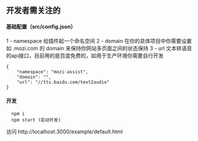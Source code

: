 ## 开发者需关注的

#### 基础配置（src/config.json）
1 - namespace 给插件起一个命名空间
2 - domain    在你的具体项目中你需要设置如 .mozi.com 的 domain 来保持你网站多页面之间的状态保持
3 - url       文本转语音的api接口，目前用的是百度免费的，如用于生产环境你需要自行开发

```
{
	"namespace": "mozi-assist",
	"domain": "",  
	"url": "//tts.baidu.com/text2audio"
}
```

#### 开发

```
  npm i
  npm start (启动开发)
```
访问 http://localhost:3000/example/default.html